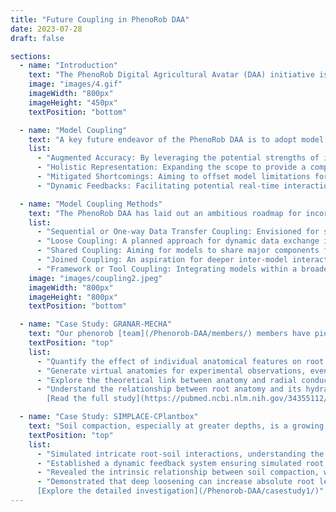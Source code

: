 ```yaml
---
title: "Future Coupling in PhenoRob DAA"
date: 2023-07-28
draft: false

sections:  
  - name: "Introduction"
    text: "The PhenoRob Digital Agricultural Avatar (DAA) initiative is poised to redefine the boundaries of agronomic understanding. At this foundational stage, the DAA project envisions harnessing the power of coupling to bridge the complexities of crop modeling. From the nuanced molecular interactions within plant cells to vast regional climate patterns, the plan is to use coupling as an essential strategy in the DAA framework. By aiming to integrate various models in the future, the DAA aspires to offer a more comprehensive and accurate digital twin of the crop ecosystem."
    image: "images/4.gif"
    imageWidth: "800px"
    imageHeight: "450px"
    textPosition: "bottom"

  - name: "Model Coupling"
    text: "A key future endeavor of the PhenoRob DAA is to adopt model coupling. While specific implementations are still on the horizon, the goal is to amalgamate different models, ensuring the digital twin effectively represents the vast agronomic system. Through planned coupling techniques, the DAA aims to achieve several key benefits:"
    list:
      - "Augmented Accuracy: By leveraging the potential strengths of individual models for enhanced precision."
      - "Holistic Representation: Expanding the scope to provide a comprehensive view as envisioned by the DAA project."
      - "Mitigated Shortcomings: Aiming to offset model limitations for a robust digital representation."
      - "Dynamic Feedbacks: Facilitating potential real-time interactions for enriched simulations."

  - name: "Model Coupling Methods"
    text: "The PhenoRob DAA has laid out an ambitious roadmap for incorporating various coupling methods to ensure seamless integration of models. While these techniques are part of the project's future aspirations, they are foundational to the DAA's goal of creating an accurate digital twin."
    list:
      - "Sequential or One-way Data Transfer Coupling: Envisioned for simpler interactions within the DAA framework."
      - "Loose Coupling: A planned approach for dynamic data exchange in the DAA's multi-model setup."
      - "Shared Coupling: Aiming for models to share major components for deeper integration within DAA."
      - "Joined Coupling: An aspiration for deeper inter-model interactions to enhance simulation accuracy."
      - "Framework or Tool Coupling: Integrating models within a broader DAA framework for a seamless digital representation is a key objective."
    image: "images/coupling2.jpeg"
    imageWidth: "800px"
    imageHeight: "800px"
    textPosition: "bottom"

  - name: "Case Study: GRANAR-MECHA"
    text: "Our phenorob [team](/Phenorob-DAA/members/) members have pioneered this understanding by coupling [GRANAR](/Phenorob-DAA/granar/) and [MECHA](/Phenorob-DAA/mecha/), two computational tools that, when combined, offer a holistic view of root anatomy and hydraulics. The coupling of GRANAR, a computational tool designed to generate digital versions of monocotyledon root     anatomical networks, with MECHA, a model estimating root hydraulic properties, has been transformative. This combination has empowered researchers to:"
    textPosition: "top"
    list:
      - "Quantify the effect of individual anatomical features on root's radial conductivity."
      - "Generate virtual anatomies for experimental observations, even those not observed, to estimate corresponding radial conductivities."
      - "Explore the theoretical link between anatomy and radial conductivity, assessing the functional importance of individual anatomical properties."
      - "Understand the relationship between root anatomy and its hydraulic properties, crucial for enhancing crop resilience in changing environmental conditions.
        [Read the full study](https://pubmed.ncbi.nlm.nih.gov/34355112/)"

  - name: "Case Study: SIMPLACE-CPlantbox"
    text: "Soil compaction, especially at greater depths, is a growing concern in modern agriculture. To address this, our team have innovatively coupled [SIMPLACE](/Phenorob-DAA/simplace/) with [CPlantbox](/Phenorob-DAA/cplantbox/), providing groundbreaking insights into the implications of deep soil compaction and its effects on plant growth. By integrating SIMPLACE, a process-based model focusing on crop-level dynamics, with CRootbox, a detailed root architectural model, our [team](/Phenorob-DAA/members/) has:"
    textPosition: "top"
    list:
      - "Simulated intricate root-soil interactions, understanding the implications of deep soil compaction."
      - "Established a dynamic feedback system ensuring simulated root density is influenced by a myriad of factors, from soil properties to carbon allocation from shoots."
      - "Revealed the intrinsic relationship between soil compaction, weather, and crop species, highlighting the magnified implications of soil compaction in warmer, dryer climates."
      - "Demonstrated that deep loosening can increase absolute root length density, crucial for sustainable agricultural practices.
      [Explore the detailed investigation](/Phenorob-DAA/casestudy1/)"
---
```

